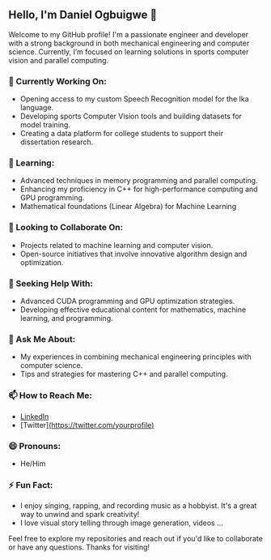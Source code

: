## Hello, I'm Daniel Ogbuigwe 👋

Welcome to my GitHub profile! I'm a passionate engineer and developer with a strong background in both mechanical engineering and computer science. Currently, I’m focused on learning solutions in sports computer vision and parallel computing.

### 🔭 Currently Working On:
- Opening access to my custom Speech Recognition model for the Ika language.
- Developing sports Computer Vision tools and building datasets for model training.
- Creating a data platform for college students to support their dissertation research.

### 🌱 Learning:
- Advanced techniques in memory programming and parallel computing.
- Enhancing my proficiency in C++ for high-performance computing and GPU programming.
- Mathematical foundations (Linear Algebra) for Machine Learning

### 👯 Looking to Collaborate On:
- Projects related to machine learning and computer vision.
- Open-source initiatives that involve innovative algorithm design and optimization.

### 🤔 Seeking Help With:
- Advanced CUDA programming and GPU optimization strategies.
- Developing effective educational content for mathematics, machine learning, and programming.

### 💬 Ask Me About:
- My experiences in combining mechanical engineering principles with computer science.
- Tips and strategies for mastering C++ and parallel computing.

### 📫 How to Reach Me:
- [LinkedIn](https://www.linkedin.com/in/yourprofile)
- [Twitter][(https://twitter.com/yourprofile)](https://x.com/ogbidaniel)

### 😄 Pronouns:
- He/Him

### ⚡ Fun Fact:
- I enjoy singing, rapping, and recording music as a hobbyist. It's a great way to unwind and spark creativity!
- I love visual story telling through image generation, videos ...

Feel free to explore my repositories and reach out if you'd like to collaborate or have any questions. Thanks for visiting!

